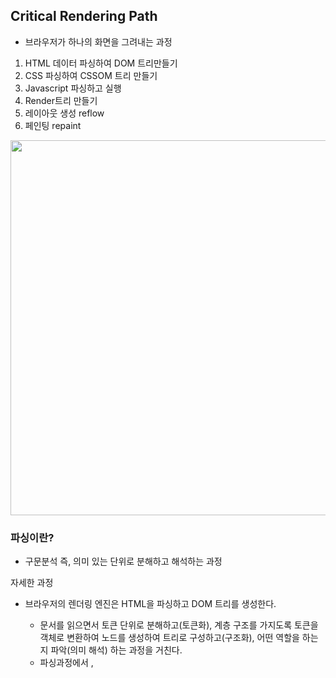 ## Critical Rendering Path
- 브라우저가 하나의 화면을 그려내는 과정
1. HTML 데이터 파싱하여 DOM 트리만들기
2. CSS 파싱하여 CSSOM 트리 만들기
3. Javascript 파싱하고 실행
4. Render트리 만들기
5. 레이아웃 생성 reflow
6. 페인팅 repaint

<img src="https://github.com/user-attachments/assets/c957df30-f9b3-4e79-9c89-dca027fbfccf" width="600px" />

### 파싱이란?
- 구문분석 즉, 의미 있는 단위로 분해하고 해석하는 과정

자세한 과정
- 브라우저의 렌더링 엔진은 HTML을 파싱하고 DOM 트리를 생성한다.
  - 문서를 읽으면서 토큰 단위로 분해하고(토큰화), 계층 구조를 가지도록 토큰을 객체로 변환하여 노드를 생성하여 트리로 구성하고(구조화), 어떤 역할을 하는지 파악(의미 해석) 하는 과정을 거친다.
  - 파싱과정에서 <link>, <style> 태그를 만나면 CSS를 파싱하고, CSSOM트리를 생성한다.
  - ** DOM, CSSOM의 생성은 병렬적으로 실행되며, 파싱과정에서 <script>태그를 만나면 DOM 생성을 중단하고 자바스크립트를 파싱하고 실행한다.
- CSSOM 트리의 생성
  - DOM 생성과 같은 과정을 반복
- 자바스크립트 파싱 및 실행
  - <script>태그를 body하단에 둘 수 밖에 없었던 문제점
      1. DOM이 아직 만들어지지않은상태에서 자바스크립트가 DOM을 제어하려고하면 오류가 난다.
      2. HTML을 빨리 화면에 보여줘야하는데 script파싱하느라 화면의 렌더링이 늦어진다.
  - async, defer : 스크립트를 백그라운드에서 다운로드함
     - defer : HTML 파싱이 끝난 이후에 스크립트가 실행 / DOMContentLoaded이벤트 전에 실행이 보장 / 여러 스크립트에서는 선언된 순서대로 실행
     - async : 다운로드 완료되면 즉시 실행, 이때 HTML파싱중단 / 실행순서가 보장되지않음 / 독립적인 스크립트에 적합(광고,분석도구) ->  광고 분석 도구는 실행 순서가 중요하지 않으면서도 빠르게 로드될 필요가 있기 때문
     - ** 최신에는 <script type="module" src="module.js"></script> 이런식으로 사용하여서 module을 사용하여 모듈화된 코드를 작성하는데, 기본적으로 defer처럼 동작한다.

      ```html
         <html>
            <head>
              <script src="heavy-script.js"></script> <!-- 일반 script -->
              <script async src="analytics.js"></script> <!-- async -->
              <script defer src="ui-framework.js"></script> <!-- defer -->
            </head>
            <body>
              <h1>Hello World</h1>
            </body>
          </html>
      ```
      - 일반 스크립트는 HTML 파싱 중단하고 다운로드 후 바로 실행 / async는 백그라운드에서 다운로드하고, 완료되면 즉시 실행 / defer는 백그라운드에서 다운로드하고, HTML파싱 끝나면 실행
- 렌더트리 생성
  - DOM과 CSSOM트리를 연결하는 과정으로, 탐색하면서 일치하는 요소들을 찾아 레이아웃과 스타일 정보를 결합해 렌더트리를 생성한다.
- Reflow
  - 렌더트리를 가지고 HTML 요소의 레이아웃을 픽셀단위로 계산하여 렌더트리에 반영
  - 상위노드가 변경이 발생하면 하위노드에도 영향이 가기때문에 성능상 이슈가 있을 수 있으니 최소화하는게 중요
  - reflow는 요소의 위치나 크기가 변할 때 발생하는 레이아웃 계산 과정

- Repaint
  - 렌더트리를 배치하고, 배치가 끝난것들을 화면에 그리게 된다. 시각화과정(색상, 크기 등등)
  - repaint는 색상 변경 같은 시각적 변경 사항을 다시 그리는 과정


### 최종정리
1️⃣ 사용자가 google.com 입력
2️⃣ DNS 캐시 확인 후, 없으면 DNS 서버에서 IP 주소 조회
3️⃣ TCP 3-way handshake 및 TLS 연결(HTTPS)
4️⃣ index.html 요청 및 다운로드 시작
5️⃣ HTML 파싱하며 DOM 트리 생성 → CSSOM 트리 생성 → 렌더 트리 생성
6️⃣ 레이아웃(reflow) 계산 후 첫 번째 페인트 발생 
7️⃣ 텍스트, 이미지 등 콘텐츠가 나타나면서 First Contentful Paint (FCP) 발생
8️⃣ JavaScript 실행 및 추가 리소스 로드 (웹폰트, 이미지 등)
9️⃣ Largest Contentful Paint (LCP) → 사용자에게 가장 중요한 콘텐츠가 보이는 시점
🔟 DOMContentLoaded → load 이벤트 발생 후 페이지 완전히 로드

### TLS
✅ TLS는 데이터를 암호화하여 안전하게 전송하는 프로토콜
✅ TLS 핸드셰이크를 통해 클라이언트와 서버가 보안 연결을 설정
✅ HTTPS는 TLS를 적용한 HTTP로, 보안이 강화된 웹 통신 방식


   
